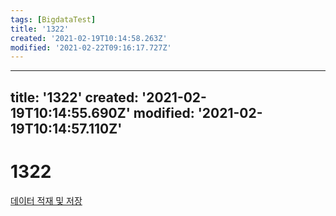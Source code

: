 ```yaml
---
tags: [BigdataTest]
title: '1322'
created: '2021-02-19T10:14:58.263Z'
modified: '2021-02-22T09:16:17.727Z'
---
```


---
title: '1322'
created: '2021-02-19T10:14:55.690Z'
modified: '2021-02-19T10:14:57.110Z'
---

# 1322
[데이터 적재 및 저장](./1320.md)
